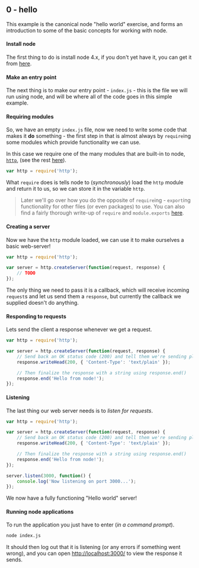 ## 0 - hello

This example is the canonical node "hello world" exercise, and forms an introduction to some of the basic concepts for working with node.

#### Install node
The first thing to do is install node 4.x, if you don't yet have it, you can get it from [here](https://nodejs.org).

#### Make an entry point
The next thing is to make our entry point - `index.js` - this is the file we will run using node, and will be where all of the code goes in this simple example.

#### Requiring modules
So, we have an empty `index.js` file, now we need to write some code that makes it **do** something - the first step in that is almost always by `require`ing some modules which provide functionality we can use.

In this case we require one of the many modules that are built-in to node, [`http`](https://nodejs.org/api/http.html), (see the rest [here](https://nodejs.org/api/)).
```js
var http = require('http');
```
What `require` does is tells node to (*synchronously*) load the `http` module and return it to us, so we can store it in the variable `http`.

> Later we'll go over how you do the opposite of `require`ing - `export`ing functionality for other files (or even packages) to use.  You can also find a fairly thorough write-up of `require` and `module.exports` [here](http://openmymind.net/2012/2/3/Node-Require-and-Exports/).

#### Creating a server
Now we have the `http` module loaded, we can use it to make ourselves a basic web-server!
```js
var http = require('http');

var server = http.createServer(function(request, response) {
    // TODO
});
```
The only thing we need to pass it is a callback, which will receive incoming `request`s and let us send them a `response`, but currently the callback we supplied doesn't do anything.

#### Responding to requests
Lets send the client a response whenever we get a request.
```js
var http = require('http');

var server = http.createServer(function(request, response) {
    // Send back an OK status code (200) and tell them we're sending plain text
    response.writeHead(200, { 'Content-Type': 'text/plain' });

    // Then finalize the response with a string using response.end()
    response.end('Hello from node!');
});
```

#### Listening
The last thing our web server needs is to *listen for requests*.
```js
var http = require('http');

var server = http.createServer(function(request, response) {
    // Send back an OK status code (200) and tell them we're sending plain text
    response.writeHead(200, { 'Content-Type': 'text/plain' });

    // Then finalize the response with a string using response.end()
    response.end('Hello from node!');
});

server.listen(3000, function() {
    console.log('Now listening on port 3000...');
});
```
We now have a fully functioning "Hello world" server!

#### Running node applications
To run the application you just have to enter (*in a command prompt*).
```sh
node index.js
```
It should then log out that it is listening (or any errors if something went wrong), and you can open [http://localhost:3000/](http://localhost:3000/) to view the response it sends.
